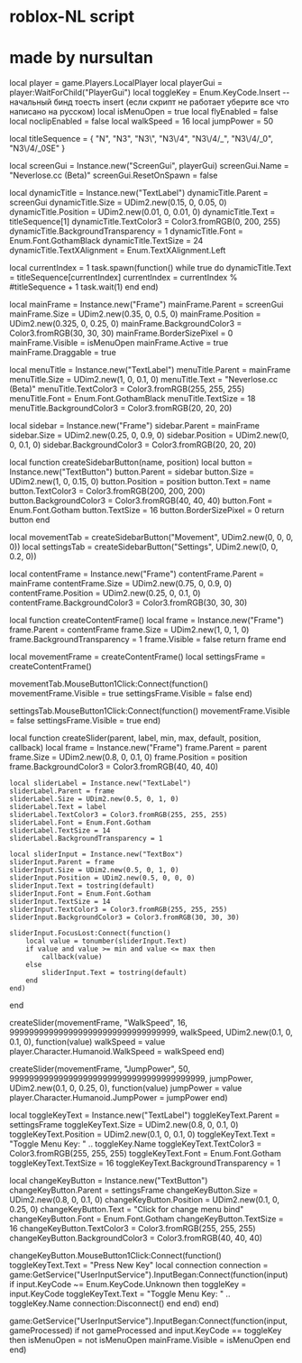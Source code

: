 # roblox-NL script
# made by nursultan 
local player = game.Players.LocalPlayer
local playerGui = player:WaitForChild("PlayerGui")
local toggleKey = Enum.KeyCode.Insert -- начальный бинд тоесть insert (если скрипт не работает уберите все что написано на русском)
local isMenuOpen = true
local flyEnabled = false
local noclipEnabled = false
local walkSpeed = 16
local jumpPower = 50

local titleSequence = { 
    "N", "N3", "N3\\", "N3\\/4", "N3\\/4/_", "N3\\/4/_0", "N3\\/4/_0SE"
}


local screenGui = Instance.new("ScreenGui", playerGui)
screenGui.Name = "Neverlose.cc (Beta)"
screenGui.ResetOnSpawn = false

local dynamicTitle = Instance.new("TextLabel")
dynamicTitle.Parent = screenGui
dynamicTitle.Size = UDim2.new(0.15, 0, 0.05, 0)
dynamicTitle.Position = UDim2.new(0.01, 0, 0.01, 0)
dynamicTitle.Text = titleSequence[1]
dynamicTitle.TextColor3 = Color3.fromRGB(0, 200, 255)
dynamicTitle.BackgroundTransparency = 1
dynamicTitle.Font = Enum.Font.GothamBlack
dynamicTitle.TextSize = 24
dynamicTitle.TextXAlignment = Enum.TextXAlignment.Left

local currentIndex = 1
task.spawn(function()
    while true do
        dynamicTitle.Text = titleSequence[currentIndex]
        currentIndex = currentIndex % #titleSequence + 1
        task.wait(1)
    end
end)

local mainFrame = Instance.new("Frame")
mainFrame.Parent = screenGui
mainFrame.Size = UDim2.new(0.35, 0, 0.5, 0)
mainFrame.Position = UDim2.new(0.325, 0, 0.25, 0)
mainFrame.BackgroundColor3 = Color3.fromRGB(30, 30, 30)
mainFrame.BorderSizePixel = 0
mainFrame.Visible = isMenuOpen
mainFrame.Active = true
mainFrame.Draggable = true


local menuTitle = Instance.new("TextLabel")
menuTitle.Parent = mainFrame
menuTitle.Size = UDim2.new(1, 0, 0.1, 0)
menuTitle.Text = "Neverlose.cc (Beta)"
menuTitle.TextColor3 = Color3.fromRGB(255, 255, 255)
menuTitle.Font = Enum.Font.GothamBlack
menuTitle.TextSize = 18
menuTitle.BackgroundColor3 = Color3.fromRGB(20, 20, 20)


local sidebar = Instance.new("Frame")
sidebar.Parent = mainFrame
sidebar.Size = UDim2.new(0.25, 0, 0.9, 0)
sidebar.Position = UDim2.new(0, 0, 0.1, 0)
sidebar.BackgroundColor3 = Color3.fromRGB(20, 20, 20)

local function createSidebarButton(name, position)
    local button = Instance.new("TextButton")
    button.Parent = sidebar
    button.Size = UDim2.new(1, 0, 0.15, 0)
    button.Position = position
    button.Text = name
    button.TextColor3 = Color3.fromRGB(200, 200, 200)
    button.BackgroundColor3 = Color3.fromRGB(40, 40, 40)
    button.Font = Enum.Font.Gotham
    button.TextSize = 16
    button.BorderSizePixel = 0
    return button
end

local movementTab = createSidebarButton("Movement", UDim2.new(0, 0, 0, 0))
local settingsTab = createSidebarButton("Settings", UDim2.new(0, 0, 0.2, 0))


local contentFrame = Instance.new("Frame")
contentFrame.Parent = mainFrame
contentFrame.Size = UDim2.new(0.75, 0, 0.9, 0)
contentFrame.Position = UDim2.new(0.25, 0, 0.1, 0)
contentFrame.BackgroundColor3 = Color3.fromRGB(30, 30, 30)

local function createContentFrame()
    local frame = Instance.new("Frame")
    frame.Parent = contentFrame
    frame.Size = UDim2.new(1, 0, 1, 0)
    frame.BackgroundTransparency = 1
    frame.Visible = false
    return frame
end

local movementFrame = createContentFrame()
local settingsFrame = createContentFrame()


movementTab.MouseButton1Click:Connect(function()
    movementFrame.Visible = true
    settingsFrame.Visible = false
end)

settingsTab.MouseButton1Click:Connect(function()
    movementFrame.Visible = false
    settingsFrame.Visible = true
end)


local function createSlider(parent, label, min, max, default, position, callback)
    local frame = Instance.new("Frame")
    frame.Parent = parent
    frame.Size = UDim2.new(0.8, 0, 0.1, 0)
    frame.Position = position
    frame.BackgroundColor3 = Color3.fromRGB(40, 40, 40)

    local sliderLabel = Instance.new("TextLabel")
    sliderLabel.Parent = frame
    sliderLabel.Size = UDim2.new(0.5, 0, 1, 0)
    sliderLabel.Text = label
    sliderLabel.TextColor3 = Color3.fromRGB(255, 255, 255)
    sliderLabel.Font = Enum.Font.Gotham
    sliderLabel.TextSize = 14
    sliderLabel.BackgroundTransparency = 1

    local sliderInput = Instance.new("TextBox")
    sliderInput.Parent = frame
    sliderInput.Size = UDim2.new(0.5, 0, 1, 0)
    sliderInput.Position = UDim2.new(0.5, 0, 0, 0)
    sliderInput.Text = tostring(default)
    sliderInput.Font = Enum.Font.Gotham
    sliderInput.TextSize = 14
    sliderInput.TextColor3 = Color3.fromRGB(255, 255, 255)
    sliderInput.BackgroundColor3 = Color3.fromRGB(30, 30, 30)

    sliderInput.FocusLost:Connect(function()
        local value = tonumber(sliderInput.Text)
        if value and value >= min and value <= max then
            callback(value)
        else
            sliderInput.Text = tostring(default)
        end
    end)
end

createSlider(movementFrame, "WalkSpeed", 16, 9999999999999999999999999999999999, walkSpeed, UDim2.new(0.1, 0, 0.1, 0), function(value)
    walkSpeed = value
    player.Character.Humanoid.WalkSpeed = walkSpeed
end)

createSlider(movementFrame, "JumpPower", 50, 9999999999999999999999999999999999999999, jumpPower, UDim2.new(0.1, 0, 0.25, 0), function(value)
    jumpPower = value
    player.Character.Humanoid.JumpPower = jumpPower
end)


local toggleKeyText = Instance.new("TextLabel")
toggleKeyText.Parent = settingsFrame
toggleKeyText.Size = UDim2.new(0.8, 0, 0.1, 0)
toggleKeyText.Position = UDim2.new(0.1, 0, 0.1, 0)
toggleKeyText.Text = "Toggle Menu Key: " .. toggleKey.Name
toggleKeyText.TextColor3 = Color3.fromRGB(255, 255, 255)
toggleKeyText.Font = Enum.Font.Gotham
toggleKeyText.TextSize = 16
toggleKeyText.BackgroundTransparency = 1

local changeKeyButton = Instance.new("TextButton")
changeKeyButton.Parent = settingsFrame
changeKeyButton.Size = UDim2.new(0.8, 0, 0.1, 0)
changeKeyButton.Position = UDim2.new(0.1, 0, 0.25, 0)
changeKeyButton.Text = "Click for change menu bind"
changeKeyButton.Font = Enum.Font.Gotham
changeKeyButton.TextSize = 16
changeKeyButton.TextColor3 = Color3.fromRGB(255, 255, 255)
changeKeyButton.BackgroundColor3 = Color3.fromRGB(40, 40, 40)

changeKeyButton.MouseButton1Click:Connect(function()
    toggleKeyText.Text = "Press New Key"
    local connection
    connection = game:GetService("UserInputService").InputBegan:Connect(function(input)
        if input.KeyCode ~= Enum.KeyCode.Unknown then
            toggleKey = input.KeyCode
            toggleKeyText.Text = "Toggle Menu Key: " .. toggleKey.Name
            connection:Disconnect()
        end
    end)
end)

game:GetService("UserInputService").InputBegan:Connect(function(input, gameProcessed)
    if not gameProcessed and input.KeyCode == toggleKey then
        isMenuOpen = not isMenuOpen
        mainFrame.Visible = isMenuOpen
    end
end)
